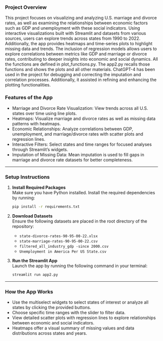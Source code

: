 ### **Project Overview**  
This project focuses on visualizing and analyzing U.S. marriage and divorce rates, as well as examining the relationships between economic factors such as GDP and unemployment with these social indicators. Using interactive visualizations built with Streamlit and datasets from various sources, users can explore trends across states from 1990 to 2022. Additionally, the app provides heatmaps and time-series plots to highlight missing data and trends. The inclusion of regression models allows users to explore correlations between metrics like GDP and marriage or divorce rates, contributing to deeper insights into economic and social dynamics. All the functions are defined in plot_functions.py. The app2.py recalls those functions and shows the plots and all other materials. 
ChatGPT-4 has been used in the project for debugging and correcting the imputation and correlation processes. Additionally, it assisted in refining and enhancing the plotting functionalities.

### **Features of the App**  
- Marriage and Divorce Rate Visualization: View trends across all U.S. states over time using line plots.  
- Heatmaps: Visualize marriage and divorce rates as well as missing data patterns with heatmaps.  
- Economic Relationships: Analyze correlations between GDP, unemployment, and marriage/divorce rates with scatter plots and regression lines.  
- Interactive Filters: Select states and time ranges for focused analyses through Streamlit’s widgets.  
- Imputation of Missing Data: Mean imputation is used to fill gaps in marriage and divorce rate datasets for better completeness.

---

### **Setup Instructions**  

1. **Install Required Packages**  
   Make sure you have Python installed. Install the required dependencies by running:  
   ```bash
   pip install -r requirements.txt
   ```

2. **Download Datasets**  
   Ensure the following datasets are placed in the root directory of the repository:  
   - `state-divorce-rates-90-95-00-22.xlsx`
   - `state-marriage-rates-90-95-00-22.csv`
   - `filtered_all_industry_gdp -since 2000.csv`
   - `Unemployment in America Per US State.csv`

3. **Run the Streamlit App**  
   Launch the app by running the following command in your terminal:  
   ```bash
   streamlit run app2.py
   ```

---

### **How the App Works**  
- Use the multiselect widgets to select states of interest or analyze all states by clicking the provided buttons.
- Choose specific time ranges with the slider to filter data.
- View detailed scatter plots with regression lines to explore relationships between economic and social indicators.
- Heatmaps offer a visual summary of missing values and data distributions across states and years.
